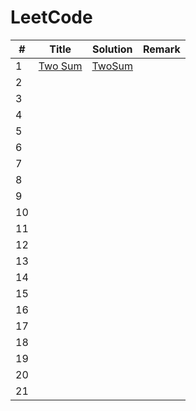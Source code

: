 # LeetCode

|#|Title|Solution|Remark|
|---|---|---|---|
|1|[Two Sum](https://leetcode.com/problems/two-sum/)|[TwoSum](https://github.com/stonecool/LeetCode/blob/master/1-100/TwoSum.c) | |
|2||||
|3||||
|4||||
|5||||
|6||||
|7||||
|8||||
|9||||
|10||||
|11||||
|12||||
|13||||
|14||||
|15||||
|16||||
|17||||
|18||||
|19||||
|20||||
|21||||
